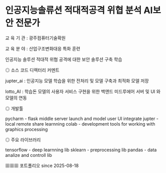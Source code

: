 # 인공지능솔류션 적대적공격 위협 분석 AI보안 전문가
 
 교 육 기 관 : 광주컴퓨터기술확원  
 
 교 육 분 야 : 산업구조변화대응 특화 훈련  

인공지능 솔루션 적대적 위협 공격에 대한 보안 솔루션 구축 학습   

◎ 소스 코드 디렉터리 커멘트  

jupter_ai : 인공지능 모델 학습을 위한 전처리 및 모델 구축과 최적화 모델 저장  

lotto_AI : 학습돈 모델의 사용자 서비스 구현을 위한 백앤드 미드루에어 서버 및  UI 와 모델의 연동 

◎ 개발툴 

pycharm - flask middle server launch and model user UI integrate 
jupter - local remote share learnning 
colab - development tools for working with graphics processing 

 ◎ 주요 라이브러리 
 
 tensorflow - deep learnning lib 
 sklearn - preprocessing lib 
 pandas - data analize and controll lib 

▦▦▦ 포트폴리오 since 2025-08-18  
